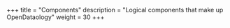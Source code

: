 +++
title = "Components"
description = "Logical components that make up OpenDataology"
weight = 30
+++
